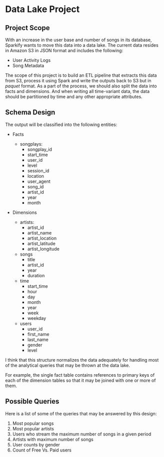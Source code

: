 # Data Lake Project

## Project Scope

With an increase in the user base and number of songs in its database, Sparkify wants to move this data into a data lake. The current data resides in Amazon S3 in JSON format and includes the following:

- User Activity Logs
- Song Metadata

The scope of this project is to build an ETL pipeline that extracts this data from S3, process it using Spark and write the outputs back to S3 but in *paquet* format. As a part of the process, we should also split the data into facts and dimensions. And when writing all time-variant data, the data should be partitioned by time and any other appropriate attributes.

## Schema Design

The output will be classified into the following entities:

- Facts
    - songplays:
        - songplay_id
        - start_time
        - user_id
        - level
        - session_id
        - location
        - user_agent
        - song_id
        - artist_id
        - year
        - month

- Dimensions
    - artists:
        - artist_id
        - artist_name
        - artist_location
        - artist_latitude
        - artist_longitude
    - songs
        - title
        - artist_id
        - year
        - duration
    - time
        - start_time
        - hour
        - day
        - month
        - year
        - week
        - weekday
    - users
        - user_id
        - first_name
        - last_name
        - gender
        - level
        
I think that this structure normalizes the data adequately for handling most of the analytical queries that may be thrown at the data lake. 

For example, the single fact table contains references to primary keys of each of the dimension tables so that it may be joined with one or more of them.

## Possible Queries

Here is a list of some of the queries that may be answered by this design:

1. Most popular songs
2. Most popular artists
3. Users who stream the maximum number of songs in a given period
4. Artists with maximum number of songs
5. User counts by gender
6. Count of Free Vs. Paid users


    
